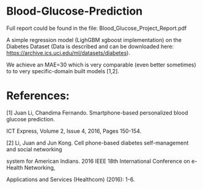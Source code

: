 # Blood-Glucose-Prediction

Full report could be found in the file: Blood_Glucose_Project_Report.pdf

A simple regression model (LighGBM xgboost implementation) on the Diabetes Dataset (Data is described and can be downloaded here: https://archive.ics.uci.edu/ml/datasets/diabetes).

We achieve an MAE=30 which is very comparable (even better sometimes) to to very specific-domain built models [1,2].

# References:

[1] Juan Li, Chandima Fernando. Smartphone-based personalized blood glucose prediction.

ICT Express, Volume 2, Issue 4, 2016, Pages 150-154.

[2] Li, Juan and Jun Kong. Cell phone-based diabetes self-management and social networking

system for American Indians. 2016 IEEE 18th International Conference on e-Health Networking,

Applications and Services (Healthcom) (2016): 1-6.

